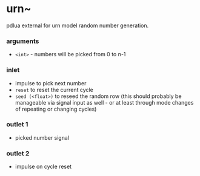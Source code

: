 # urn~

pdlua external for urn model random number generation.

### arguments
* `<int>` - numbers will be picked from 0 to n-1

### inlet
* impulse to pick next number
* `reset` to reset the current cycle
* `seed (<float>)` to reseed the random row (this should probably be manageable via signal input as well - or at least through mode changes of repeating or changing cycles)

### outlet 1
* picked number signal

### outlet 2
* impulse on cycle reset

